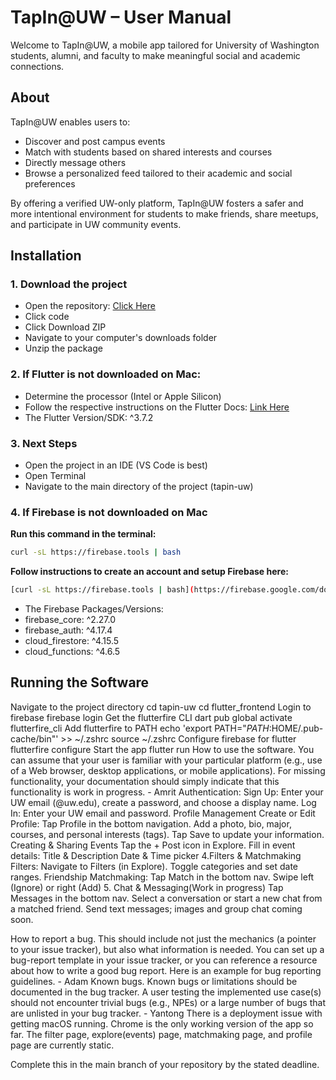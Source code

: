 # TapIn@UW – User Manual

Welcome to TapIn@UW, a mobile app tailored for University of Washington students, alumni, and faculty to make meaningful social and academic connections.

## About

TapIn@UW enables users to:
- Discover and post campus events
- Match with students based on shared interests and courses
- Directly message others
- Browse a personalized feed tailored to their academic and social preferences

By offering a verified UW-only platform, TapIn@UW fosters a safer and more intentional environment for students to make friends, share meetups, and participate in UW community events.

## Installation
### 1. Download the project
- Open the repository: [Click Here](https://github.com/yonasnat/tapin-uw)
- Click code
- Click Download ZIP
- Navigate to your computer's downloads folder
- Unzip the package
### 2. If Flutter is not downloaded on Mac:
- Determine the processor (Intel or Apple Silicon)
- Follow the respective instructions on the Flutter Docs: [Link Here](https://docs.flutter.dev/get-started/install/macos/web)
- The Flutter Version/SDK: ^3.7.2
### 3. Next Steps
- Open the project in an IDE (VS Code is best)
- Open Terminal
- Navigate to the main directory of the project (tapin-uw)
### 4. If Firebase is not downloaded on Mac
**Run this command in the terminal:**
```bash
curl -sL https://firebase.tools | bash
```
**Follow instructions to create an account and setup Firebase here:**
```bash
[curl -sL https://firebase.tools | bash](https://firebase.google.com/docs/flutter/setup?platform=ios)
```
- The Firebase Packages/Versions:
-   firebase_core: ^2.27.0
-   firebase_auth: ^4.17.4
-   cloud_firestore: ^4.15.5
-   cloud_functions: ^4.6.5

## Running the Software

Navigate to the project directory
cd tapin-uw
cd flutter_frontend
Login to firebase
firebase login
Get the flutterfire CLI
dart pub global activate flutterfire_cli
Add flutterfire to PATH 
echo 'export PATH="$PATH:$HOME/.pub-cache/bin"' >> ~/.zshrc
source ~/.zshrc
Configure firebase for flutter
flutterfire configure
Start the app
flutter run
How to use the software. You can assume that your user is familiar with your particular platform (e.g., use of a Web browser, desktop applications, or mobile applications). For missing functionality, your documentation should simply indicate that this functionality is work in progress. - Amrit
Authentication:
Sign Up:
Enter your UW email (@uw.edu), create a password, and choose a display name.
Log In:
Enter your UW email and password.
Profile Management
Create or Edit Profile:
Tap Profile in the bottom navigation.
Add a photo, bio, major, courses, and personal interests (tags).
Tap Save to update your information.
Creating & Sharing Events
Tap the + Post icon in Explore.
Fill in event details:
Title & Description
Date & Time picker
4.Filters & Matchmaking
Filters:
Navigate to Filters (in Explore).
Toggle categories and set date ranges.
Friendship Matchmaking:
Tap Match in the bottom nav.
Swipe left (Ignore) or right (Add)
5. Chat & Messaging(Work in progress)
Tap Messages in the bottom nav.
Select a conversation or start a new chat from a matched friend.
Send text messages; images and group chat coming soon.




How to report a bug. This should include not just the mechanics (a pointer to your issue tracker), but also what information is needed. You can set up a bug-report template in your issue tracker, or you can reference a resource about how to write a good bug report. Here is an example for bug reporting guidelines. - Adam
Known bugs. Known bugs or limitations should be documented in the bug tracker. A user testing the implemented use case(s) should not encounter trivial bugs (e.g., NPEs) or a large number of bugs that are unlisted in your bug tracker. - Yantong
There is a deployment issue with getting macOS running. Chrome is the only working version of the app so far.
The filter page, explore(events) page, matchmaking page, and profile page are currently static.

Complete this in the main branch of your repository by the stated deadline.
